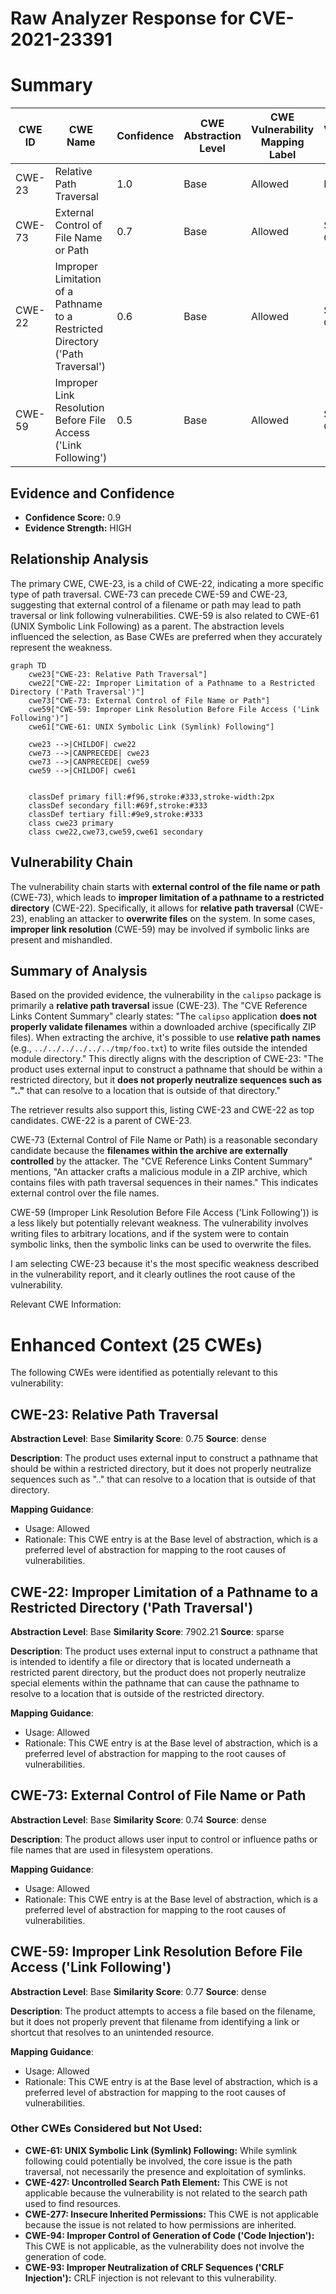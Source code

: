 # Raw Analyzer Response for CVE-2021-23391

# Summary
| CWE ID | CWE Name | Confidence | CWE Abstraction Level | CWE Vulnerability Mapping Label | CWE-Vulnerability Mapping Notes |
|---|---|---|---|---|---|
| CWE-23 | Relative Path Traversal | 1.0 | Base | Allowed | Primary CWE |
| CWE-73 | External Control of File Name or Path | 0.7 | Base | Allowed | Secondary Candidate |
| CWE-22 | Improper Limitation of a Pathname to a Restricted Directory ('Path Traversal') | 0.6 | Base | Allowed | Secondary Candidate |
| CWE-59 | Improper Link Resolution Before File Access ('Link Following') | 0.5 | Base | Allowed | Secondary Candidate |

## Evidence and Confidence

*   **Confidence Score:** 0.9
*   **Evidence Strength:** HIGH

## Relationship Analysis
The primary CWE, CWE-23, is a child of CWE-22, indicating a more specific type of path traversal. CWE-73 can precede CWE-59 and CWE-23, suggesting that external control of a filename or path may lead to path traversal or link following vulnerabilities. CWE-59 is also related to CWE-61 (UNIX Symbolic Link Following) as a parent. The abstraction levels influenced the selection, as Base CWEs are preferred when they accurately represent the weakness.

```mermaid
graph TD
    cwe23["CWE-23: Relative Path Traversal"]
    cwe22["CWE-22: Improper Limitation of a Pathname to a Restricted Directory ('Path Traversal')"]
    cwe73["CWE-73: External Control of File Name or Path"]
    cwe59["CWE-59: Improper Link Resolution Before File Access ('Link Following')"]
    cwe61["CWE-61: UNIX Symbolic Link (Symlink) Following"]

    cwe23 -->|CHILDOF| cwe22
    cwe73 -->|CANPRECEDE| cwe23
    cwe73 -->|CANPRECEDE| cwe59
    cwe59 -->|CHILDOF| cwe61
    

    classDef primary fill:#f96,stroke:#333,stroke-width:2px
    classDef secondary fill:#69f,stroke:#333
    classDef tertiary fill:#9e9,stroke:#333
    class cwe23 primary
    class cwe22,cwe73,cwe59,cwe61 secondary
```

## Vulnerability Chain
The vulnerability chain starts with **external control of the file name or path** (CWE-73), which leads to **improper limitation of a pathname to a restricted directory** (CWE-22). Specifically, it allows for **relative path traversal** (CWE-23), enabling an attacker to **overwrite files** on the system. In some cases, **improper link resolution** (CWE-59) may be involved if symbolic links are present and mishandled.

## Summary of Analysis
Based on the provided evidence, the vulnerability in the `calipso` package is primarily a **relative path traversal** issue (CWE-23). The "CVE Reference Links Content Summary" clearly states: "The `calipso` application **does not properly validate filenames** within a downloaded archive (specifically ZIP files). When extracting the archive, it's possible to use **relative path names** (e.g., `../../../../../../tmp/foo.txt`) to write files outside the intended module directory." This directly aligns with the description of CWE-23: "The product uses external input to construct a pathname that should be within a restricted directory, but it **does not properly neutralize sequences such as ".."** that can resolve to a location that is outside of that directory."

The retriever results also support this, listing CWE-23 and CWE-22 as top candidates. CWE-22 is a parent of CWE-23.

CWE-73 (External Control of File Name or Path) is a reasonable secondary candidate because the **filenames within the archive are externally controlled** by the attacker. The "CVE Reference Links Content Summary" mentions, "An attacker crafts a malicious module in a ZIP archive, which contains files with path traversal sequences in their names." This indicates external control over the file names.

CWE-59 (Improper Link Resolution Before File Access ('Link Following')) is a less likely but potentially relevant weakness. The vulnerability involves writing files to arbitrary locations, and if the system were to contain symbolic links, then the symbolic links can be used to overwrite the files.

I am selecting CWE-23 because it's the most specific weakness described in the vulnerability report, and it clearly outlines the root cause of the vulnerability.

Relevant CWE Information:

# Enhanced Context (25 CWEs)
The following CWEs were identified as potentially relevant to this vulnerability:

## CWE-23: Relative Path Traversal
**Abstraction Level**: Base
**Similarity Score**: 0.75
**Source**: dense

**Description**:
The product uses external input to construct a pathname that should be within a restricted directory, but it does not properly neutralize sequences such as ".." that can resolve to a location that is outside of that directory.

**Mapping Guidance**:
- Usage: Allowed
- Rationale: This CWE entry is at the Base level of abstraction, which is a preferred level of abstraction for mapping to the root causes of vulnerabilities.

## CWE-22: Improper Limitation of a Pathname to a Restricted Directory ('Path Traversal')
**Abstraction Level**: Base
**Similarity Score**: 7902.21
**Source**: sparse

**Description**:
The product uses external input to construct a pathname that is intended to identify a file or directory that is located underneath a restricted parent directory, but the product does not properly neutralize special elements within the pathname that can cause the pathname to resolve to a location that is outside of the restricted directory.

**Mapping Guidance**:
- Usage: Allowed
- Rationale: This CWE entry is at the Base level of abstraction, which is a preferred level of abstraction for mapping to the root causes of vulnerabilities.

## CWE-73: External Control of File Name or Path
**Abstraction Level**: Base
**Similarity Score**: 0.74
**Source**: dense

**Description**:
The product allows user input to control or influence paths or file names that are used in filesystem operations.

**Mapping Guidance**:
- Usage: Allowed
- Rationale: This CWE entry is at the Base level of abstraction, which is a preferred level of abstraction for mapping to the root causes of vulnerabilities.

## CWE-59: Improper Link Resolution Before File Access ('Link Following')
**Abstraction Level**: Base
**Similarity Score**: 0.77
**Source**: dense

**Description**:
The product attempts to access a file based on the filename, but it does not properly prevent that filename from identifying a link or shortcut that resolves to an unintended resource.

**Mapping Guidance**:
- Usage: Allowed
- Rationale: This CWE entry is at the Base level of abstraction, which is a preferred level of abstraction for mapping to the root causes of vulnerabilities.

### Other CWEs Considered but Not Used:

*   **CWE-61: UNIX Symbolic Link (Symlink) Following:** While symlink following could potentially be involved, the core issue is the path traversal, not necessarily the presence and exploitation of symlinks.
*   **CWE-427: Uncontrolled Search Path Element:** This CWE is not applicable because the vulnerability is not related to the search path used to find resources.
*   **CWE-277: Insecure Inherited Permissions:** This CWE is not applicable because the issue is not related to how permissions are inherited.
*   **CWE-94: Improper Control of Generation of Code ('Code Injection'):** This CWE is not applicable, as the vulnerability does not involve the generation of code.
*   **CWE-93: Improper Neutralization of CRLF Sequences ('CRLF Injection'):** CRLF injection is not relevant to this vulnerability.